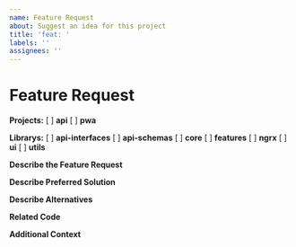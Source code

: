 ```yaml
---
name: Feature Request
about: Suggest an idea for this project
title: 'feat: '
labels: ''
assignees: ''
---
```


# Feature Request

**Projects:**
[ ] **api**
[ ] **pwa**

**Librarys:**
[ ] **api-interfaces**
[ ] **api-schemas**
[ ] **core**
[ ] **features**
[ ] **ngrx**
[ ] **ui**
[ ] **utils**

**Describe the Feature Request**
<!-- A clear and concise description of what the feature request is. Please include if your feature request is related to a problem. -->

**Describe Preferred Solution**
<!-- A clear and concise description of what you want to happen. -->

**Describe Alternatives**
<!-- A clear and concise description of any alternative solutions or features you've considered. -->

**Related Code**
<!-- If you are able to illustrate the feature request with an example, please provide a sample application via an online code collaborator such as [StackBlitz](https://stackblitz.com), or [GitHub](https://github.com). -->

**Additional Context**
<!-- List any other information that is relevant to your issue. Stack traces, related issues, suggestions on how to add, use case, Stack Overflow links, forum links, screenshots, OS if applicable, etc. -->